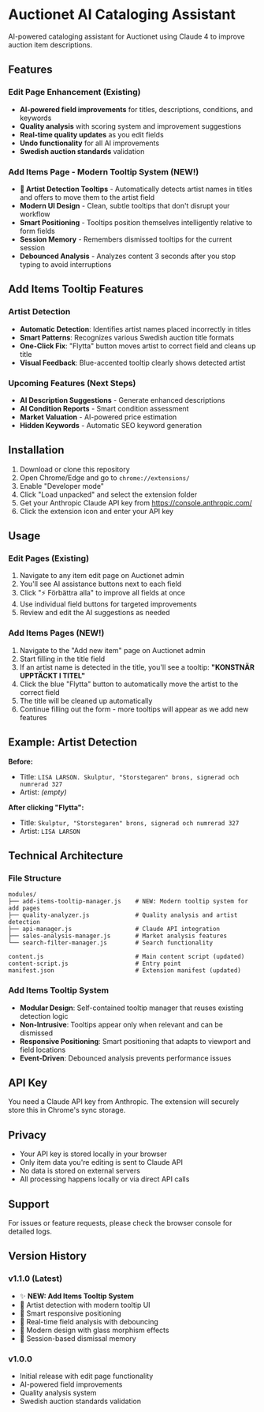 # Auctionet AI Cataloging Assistant

AI-powered cataloging assistant for Auctionet using Claude 4 to improve auction item descriptions.

## Features

### Edit Page Enhancement (Existing)
- **AI-powered field improvements** for titles, descriptions, conditions, and keywords
- **Quality analysis** with scoring system and improvement suggestions
- **Real-time quality updates** as you edit fields
- **Undo functionality** for all AI improvements
- **Swedish auction standards** validation

### Add Items Page - Modern Tooltip System (NEW!)
- **🎯 Artist Detection Tooltips** - Automatically detects artist names in titles and offers to move them to the artist field
- **Modern UI Design** - Clean, subtle tooltips that don't disrupt your workflow
- **Smart Positioning** - Tooltips position themselves intelligently relative to form fields
- **Session Memory** - Remembers dismissed tooltips for the current session
- **Debounced Analysis** - Analyzes content 3 seconds after you stop typing to avoid interruptions

## Add Items Tooltip Features

### Artist Detection
- **Automatic Detection**: Identifies artist names placed incorrectly in titles
- **Smart Patterns**: Recognizes various Swedish auction title formats
- **One-Click Fix**: "Flytta" button moves artist to correct field and cleans up title
- **Visual Feedback**: Blue-accented tooltip clearly shows detected artist

### Upcoming Features (Next Steps)
- **AI Description Suggestions** - Generate enhanced descriptions
- **AI Condition Reports** - Smart condition assessment
- **Market Valuation** - AI-powered price estimation
- **Hidden Keywords** - Automatic SEO keyword generation

## Installation

1. Download or clone this repository
2. Open Chrome/Edge and go to `chrome://extensions/`
3. Enable "Developer mode"
4. Click "Load unpacked" and select the extension folder
5. Get your Anthropic Claude API key from https://console.anthropic.com/
6. Click the extension icon and enter your API key

## Usage

### Edit Pages (Existing)
1. Navigate to any item edit page on Auctionet admin
2. You'll see AI assistance buttons next to each field
3. Click "⚡ Förbättra alla" to improve all fields at once
4. Use individual field buttons for targeted improvements
5. Review and edit the AI suggestions as needed

### Add Items Pages (NEW!)
1. Navigate to the "Add new item" page on Auctionet admin
2. Start filling in the title field
3. If an artist name is detected in the title, you'll see a tooltip: **"KONSTNÄR UPPTÄCKT I TITEL"**
4. Click the blue "Flytta" button to automatically move the artist to the correct field
5. The title will be cleaned up automatically
6. Continue filling out the form - more tooltips will appear as we add new features

## Example: Artist Detection

**Before:**
- Title: `LISA LARSON. Skulptur, "Storstegaren" brons, signerad och numrerad 327`
- Artist: _(empty)_

**After clicking "Flytta":**
- Title: `Skulptur, "Storstegaren" brons, signerad och numrerad 327`
- Artist: `LISA LARSON`

## Technical Architecture

### File Structure
```
modules/
├── add-items-tooltip-manager.js    # NEW: Modern tooltip system for add pages
├── quality-analyzer.js             # Quality analysis and artist detection
├── api-manager.js                  # Claude API integration
├── sales-analysis-manager.js       # Market analysis features
└── search-filter-manager.js        # Search functionality

content.js                          # Main content script (updated)
content-script.js                   # Entry point
manifest.json                       # Extension manifest (updated)
```

### Add Items Tooltip System
- **Modular Design**: Self-contained tooltip manager that reuses existing detection logic
- **Non-Intrusive**: Tooltips appear only when relevant and can be dismissed
- **Responsive Positioning**: Smart positioning that adapts to viewport and field locations
- **Event-Driven**: Debounced analysis prevents performance issues

## API Key

You need a Claude API key from Anthropic. The extension will securely store this in Chrome's sync storage.

## Privacy

- Your API key is stored locally in your browser
- Only item data you're editing is sent to Claude API
- No data is stored on external servers
- All processing happens locally or via direct API calls

## Support

For issues or feature requests, please check the browser console for detailed logs.

## Version History

### v1.1.0 (Latest)
- ✨ **NEW: Add Items Tooltip System**
- 🎯 Artist detection with modern tooltip UI
- 📱 Smart responsive positioning
- 🔄 Real-time field analysis with debouncing
- 🎨 Modern design with glass morphism effects
- 📝 Session-based dismissal memory

### v1.0.0
- Initial release with edit page functionality
- AI-powered field improvements
- Quality analysis system
- Swedish auction standards validation 